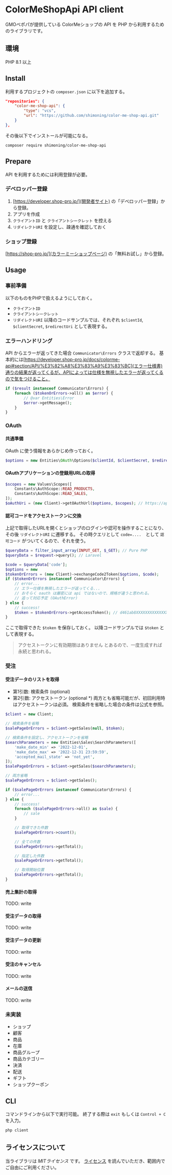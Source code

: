 # ColorMeShopApi API client
GMOベポパが提供している ColorMeショップの API を PHP から利用するためのライブラリです。

## 環境
PHP 8.1 以上

## Install
利用するプロジェクトの `composer.json` に以下を追加する。
```composer.json
"repositories": {
    "color-me-shop-api": {
        "type": "vcs",
        "url": "https://github.com/shimoning/color-me-shop-api.git"
    }
},
```

その後以下でインストールが可能になる。

```bash
composer require shimoning/color-me-shop-api
```

## Prepare
API を利用するためには利用登録が必要。
### デベロッパー登録
1. [https://developer.shop-pro.jp/](開発者サイト) の「デベロッパー登録」から登録。
2. アプリを作成
3. `クライアントID` と `クライアントシークレット` を控える
4. `リダイレクトURI` を設定し、疎通を確認しておく

### ショップ登録
[https://shop-pro.jp/](カラーミーショップページ) の「無料お試し」から登録。

## Usage
### 事前準備
以下のものをPHPで扱えるようにしておく。
* `クライアントID`
* `クライアントシークレット`
* `リダイレクトURI`
以降のコードサンプルでは、それぞれ `$clientId`, `$clientSecret`, `$redirectUri` として表現する。

### エラーハンドリング
API からエラーが返ってきた場合 `Communicator\Errors` クラスで返却する。
基本的には[https://developer.shop-pro.jp/docs/colorme-api#section/API/%E3%82%A8%E3%83%A9%E3%83%BC](エラー仕様書)通りの結果が返ってくるが、APIによっては仕様を無視したエラーが返ってくるので気をつけること。

```php
if ($result instanceof Communicator\Errors) {
    foreach ($tokenOrErrors->all() as $error) {
        // @var Entities\Error
        $error->getMessage();
    }
}
```

### OAuth
#### 共通準備
OAuth に使う情報をあらかじめ作っておく。
```php
$options = new Entities\OAuth\Options($clientId, $clientSecret, $redirectUri);
```

#### OAuthアプリケーションの登録用URLの取得
```php
$scopes = new Values\Scopes([
    Constants\AuthScope::READ_PRODUCTS,
    Constants\AuthScope::READ_SALES,
]);
$oAuthUri = (new Client)->getOAuthUrl($options, $scopes); // https://api.shop-pro.jp/oauth/authorize?client_id=ff....
```

#### 認可コードをアクセストークンに交換
上記で取得したURLを開くとショップのログインや認可を操作することになり、その後 `リダイレクトURI` に遷移する。
その時クエリとして `code=....`　として `認可コード` がついてくるので、それを使う。
```php
$queryData = filter_input_array(INPUT_GET, $_GET); // Pure PHP
$queryData = $request->query(); // Laravel

$code = $queryData['code'];
$options = new
$tokenOrErrors = (new Client)->exchangeCode2Token($options, $code);
if ($tokenOrErrors instanceof Communicator\Errors) {
    // error...
    // エラー仕様を無視したエラーが返ってくる...
    // おそらく oauth は厳密には api ではないので、規格が違うと思われる。
    // 追って対応予定 (OAuthError)
} else {
    // success!
    $token = $tokenOrErrors->getAccessToken(); // d461ab8XXXXXXXXXXXXXXXXXXXXXXXXX
}
```
ここで取得できた `$token` を保存しておく。
以降コードサンプルでは `$token` として表現する。

> アクセストークンに有効期限はありません
とあるので、一度生成すれば永続と思われる。


### 受注
#### 受注データのリストを取得
* 第1引数: 検索条件 (optional)
* 第2引数: アクセストークン (optional *)
両方とも省略可能だが、初回利用時はアクセストークンは必須。
検索条件を省略した場合の条件は公式を参照。

```php
$client = new Client;

// 検索条件を省略
$salePageOrErrors = $client->getSales(null, $token);

// 検索条件を設定し、アクセストークンを省略
$searchParameters = new Entities\Sales\SearchParameters([
    'make_date_min' => '2022-12-01',
    'make_date_max' => '2022-12-31 23:59:59',
    'accepted_mail_state' => 'not_yet',
]);
$salePageOrErrors = $client->getSales($searchParameters);

// 両方省略
$salePageOrErrors = $client->getSales();

if ($salePageOrErrors instanceof Communicator\Errors) {
    // error...
} else {
    // success!
    foreach ($salePageOrErrors->all() as $sale) {
        // sale
    }

    // 取得できた件数
    $salePageOrErrors->count();

    // 全ての件数
    $salePageOrErrors->getTotal();

    // 指定した件数
    $salePageOrErrors->getTotal();

    // 取得開始位置
    $salePageOrErrors->getTotal();
}
```

#### 売上集計の取得
TODO: write

#### 受注データの取得
TODO: write

#### 受注データの更新
TODO: write

#### 受注のキャンセル
TODO: write

#### メールの送信
TODO: write

### 未実装
* ショップ
* 顧客
* 商品
* 在庫
* 商品グループ
* 商品カテゴリー
* 決済
* 配送
* ギフト
* ショップクーポン

## CLI
コマンドラインから以下で実行可能。
終了する際は `exit` もしくは `Control + C` を入力。

```bash
php client
```

## ライセンスについて
当ライブラリは *MITライセンス* です。
[ライセンス](LICENSE) を読んでいただき、範囲内でご自由にご利用ください。
